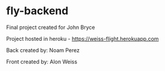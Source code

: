 # fly-backend

Final project created for John Bryce

Project hosted in heroku - https://weiss-flight.herokuapp.com

Back created by:
Noam Perez

Front created by:
Alon Weiss

